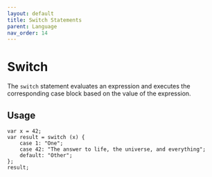 ```yaml
---
layout: default
title: Switch Statements
parent: Language
nav_order: 14
---
```


# Switch

The `switch` statement evaluates an expression and executes the corresponding case block based on the value of the expression.

## Usage

```
var x = 42;
var result = switch (x) {
    case 1: "One";
    case 42: "The answer to life, the universe, and everything";
    default: "Other";
};
result;
```